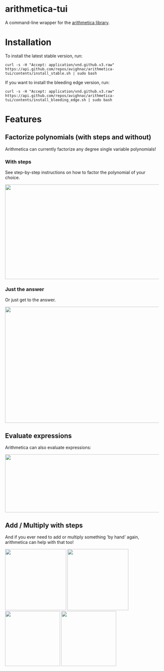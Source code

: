 # arithmetica-tui
A command-line wrapper for the [arithmetica library](https://github.com/avighnac/arithmetica).

# Installation

To install the latest stable version, run:
```
curl -s -H "Accept: application/vnd.github.v3.raw" https://api.github.com/repos/avighnac/arithmetica-tui/contents/install_stable.sh | sudo bash
```

If you want to install the bleeding edge version, run:
```
curl -s -H "Accept: application/vnd.github.v3.raw" https://api.github.com/repos/avighnac/arithmetica-tui/contents/install_bleeding_edge.sh | sudo bash
```

# Features
## Factorize polynomials (with steps and without)
Arithmetica can currently factorize any degree single variable polynomials!
### With steps
See step-by-step instructions on how to factor the polynomial of your choice.
<div align='center'>
  <img width="790" height="310" src='https://github.com/avighnac/arithmetica-tui/assets/74564976/b421a59e-f49b-498f-9dcc-82924e1e05be'>
</div>

### Just the answer
Or just get to the answer.
<div align='center'>
  <img width="790" height="380" src='https://github.com/avighnac/arithmetica-tui/assets/74564976/2c2129c6-1031-463d-9280-9f92f7d3d822'>
</div>

## Evaluate expressions
Arithmetica can also evaluate expressions:

<div align='center'>
  <img width="790" height="190" src='https://github.com/avighnac/arithmetica-tui/assets/74564976/5fc0e511-7869-4329-9462-5de9e73b8921'>
</div>

## Add / Multiply with steps
And if you ever need to add or multiply something 'by hand' again, arithmetica can help with that too!

<div align='left'>
  <img width="auto" height="200" src='https://github.com/avighnac/arithmetica-tui/assets/74564976/e9901a79-3ec1-45c0-8865-8acbe0dca4d3'>
  <img width="auto" height="200" src='https://github.com/avighnac/arithmetica-tui/assets/74564976/ffed3e6a-d253-445b-b35f-5b6046512f08'>
</div>

<div align='rught'>
  <img width="auto" height="180" src='https://github.com/avighnac/arithmetica-tui/assets/74564976/5a5f56fa-ff49-468c-983a-98395bbdf84e'>
  <img width="auto" height="180" src='https://github.com/avighnac/arithmetica-tui/assets/74564976/2ea3fcc6-4e03-4ca6-82b2-9637bebe893c'>
</div>
